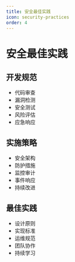```yaml
---
title: 安全最佳实践
icon: security-practices
order: 4
---
```


# 安全最佳实践

## 开发规范
- 代码审查
- 漏洞检测
- 安全测试
- 风险评估
- 应急响应

## 实施策略
- 安全架构
- 防护措施
- 监控审计
- 事件响应
- 持续改进

## 最佳实践
- 设计原则
- 实现标准
- 运维规范
- 团队协作
- 持续学习
